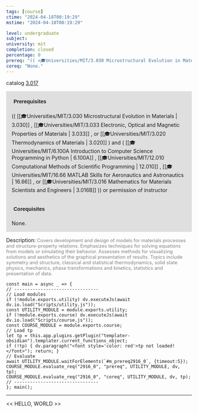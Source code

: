 ```yaml
---
tags: [course]
ctime: "2024-04-18T00:19:29"
mstime: "2024-04-18T00:19:29"

level: undergraduate
subject: 
university: mit
completion: closed
percentage: 0
prereq: "(( <🎓Universities/MIT/3.030 Microstructural Evolution in Materials> , <🎓Universities/MIT/3.033 Electronic, Optical and Magnetic Properties of Materials> , or <🎓Universities/MIT/3.020 Thermodynamics of Materials> ) and ( <🎓Universities/MIT/6.100A Introduction to Computer Science Programming in Python> , <🎓Universities/MIT/12.010 Computational Methods of Scientific Programming> , <🎓Universities/MIT/16.66 MATLAB Skills for Aeronautics and Astronautics> , or <🎓Universities/MIT/3.016 Mathematics for Materials Scientists and Engineers> )) or permission of instructor"
coreq: "None."
---
```


catalog [3.017](http://student.mit.edu/catalog/m3a.html#3.017)

<span style="display: block; padding: 15px; background-color: rgb(100, 100, 100, 0.2);"><font id="m_prereq2916_0" style="display: block; font-family: Arial, sans-serif; font-weight: bold; padding: 5px">Prerequisites</font><br><span id="prereq2916_0">(( [[🎓Universities/MIT/3.030 Microstructural Evolution in Materials | 3.030]] , [[🎓Universities/MIT/3.033 Electronic, Optical and Magnetic Properties of Materials | 3.033]] , or [[🎓Universities/MIT/3.020 Thermodynamics of Materials | 3.020]] ) and ( [[🎓Universities/MIT/6.100A Introduction to Computer Science Programming in Python | 6.100A]] , [[🎓Universities/MIT/12.010 Computational Methods of Scientific Programming | 12.010]] , [[🎓Universities/MIT/16.66 MATLAB Skills for Aeronautics and Astronautics | 16.66]] , or [[🎓Universities/MIT/3.016 Mathematics for Materials Scientists and Engineers | 3.016B]] )) or permission of instructor</span></span>
<span style="display: block; padding: 15px; background-color: rgb(100, 100, 100, 0.2);"><font id="m_coreq2916_0" style="display: block; font-family: Arial, sans-serif; font-weight: bold; padding: 5px">Corequisites</font><br><span id="coreq2916_0">None.</span></span>

<font style="">Description:</font>
<font style="color: grey; font-size: 0.8rem;">Covers development and design of models for materials processes and structure-property relations. Emphasizes techniques for solving equations from models or simulating their behavior. Assesses methods for visualizing solutions and aesthetics of the graphical presentation of results. Topics include symmetry and structure, classical and statistical thermodynamics, solid state physics, mechanics, phase transformations and kinetics, statistics and presentation of data.</font>

```dataviewjs
const main = async _ => {
// --------------------------------
// Load modules
if (!module.exports.utility) dv.executeJs(await dv.io.load("Scripts/utility.js"));
const UTILITY_MODULE = module.exports.utility;
if (!module.exports.course) dv.executeJs(await dv.io.load("Scripts/course.js"));
const COURSE_MODULE = module.exports.course;
// Load tp
let tp = this.app.plugins.getPlugin("templater-obsidian").templater.current_functions_object;
if (!tp) { dv.paragraph("<font style='color: red'>tp not loaded!</font>"); return; }
// Evaluate
await UTILITY_MODULE.waitForElements(`#m_prereq2916_0`, {timeout:5});
COURSE_MODULE.evaluate_req("2916_0", "prereq", UTILITY_MODULE, dv, tp);
COURSE_MODULE.evaluate_req("2916_0", "coreq", UTILITY_MODULE, dv, tp);
// --------------------------------
}; main();
```

---

<< HELLO, WORLD >>
